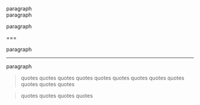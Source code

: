 paragraph <br>
paragraph

paragraph

===

paragraph

---

paragraph

> quotes quotes quotes quotes quotes quotes quotes quotes quotes
> quotes quotes quotes

> quotes quotes quotes quotes
